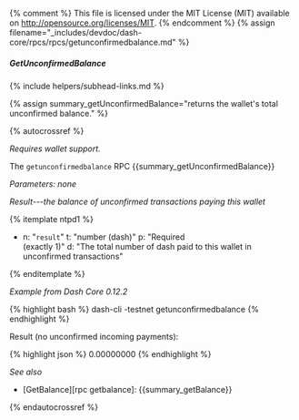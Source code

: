 {% comment %}
This file is licensed under the MIT License (MIT) available on
http://opensource.org/licenses/MIT.
{% endcomment %}
{% assign filename="_includes/devdoc/dash-core/rpcs/rpcs/getunconfirmedbalance.md" %}

##### GetUnconfirmedBalance
{% include helpers/subhead-links.md %}

{% assign summary_getUnconfirmedBalance="returns the wallet's total unconfirmed balance." %}

<!-- __ -->

{% autocrossref %}

*Requires wallet support.*

The `getunconfirmedbalance` RPC {{summary_getUnconfirmedBalance}}

*Parameters: none*

*Result---the balance of unconfirmed transactions paying this wallet*

{% itemplate ntpd1 %}
- n: "`result`"
  t: "number (dash)"
  p: "Required<br>(exactly 1)"
  d: "The total number of dash paid to this wallet in unconfirmed transactions"

{% enditemplate %}

*Example from Dash Core 0.12.2*

{% highlight bash %}
dash-cli -testnet getunconfirmedbalance
{% endhighlight %}

Result (no unconfirmed incoming payments):

{% highlight json %}
0.00000000
{% endhighlight %}

*See also*

* [GetBalance][rpc getbalance]: {{summary_getBalance}}

{% endautocrossref %}
